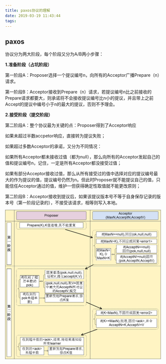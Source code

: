 ```yaml
---
title: paxos协议的理解
date: 2019-03-19 11:43:44
tags:
---
```

## **paxos**

协议分为两大阶段，每个阶段又分为A/B两小步骤：

**1.准备阶段（占坑阶段）**

第一阶段A：Proposer选择一个提议编号n，向所有的Acceptor广播Prepare（n）请求。

第一阶段B：Acceptor接收到Prepare（n）请求，若提议编号n比之前接收的Prepare请求都要大，则承诺将不会接收提议编号比n小的提议，并且带上之前Accept的提议中编号小于n的最大的提议，否则不予理会。

**2.接受阶段（提交阶段）**

第二阶段A：整个协议最为关键的点：Proposer得到了Acceptor响应

如果未超过半数accpetor响应，直接转为提议失败；

如果超过多数Acceptor的承诺，又分为不同情况：

如果所有Acceptor都未接收过值（都为null），那么向所有的Acceptor发起自己的值和提议编号n，记住，一定是所有Acceptor都没接受过值；

如果有部分Acceptor接收过值，那么从所有接受过的值中选择对应的提议编号最大的作为提议的值，提议编号仍然为n。但此时Proposer就不能提议自己的值，只能信任Acceptor通过的值，维护一但获得确定性取值就不能更改原则；

第二阶段B：Acceptor接收到提议后，如果该提议版本号不等于自身保存记录的版本号（第一阶段记录的），不接受该请求，相等则写入本地。

![paxos-flow](31902/paxos-flow.png)


